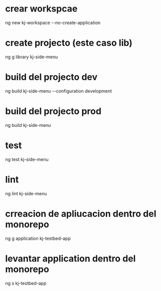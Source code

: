 # crear workspcae
ng new kj-workspace --no-create-application

# create projecto (este caso lib)
ng g library kj-side-menu

# build del projecto dev
ng build kj-side-menu --configuration development

# build del projecto prod
ng build kj-side-menu


# test
ng test kj-side-menu

# lint
ng lint kj-side-menu


# crreacion de apliucacion dentro del monorepo
ng g application kj-testbed-app

# levantar application dentro del monorepo
ng s kj-testbed-app
